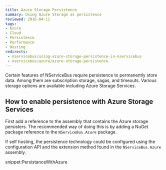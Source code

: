 ```yaml
---
title: Azure Storage Persistence
summary: Using Azure Storage as persistence
reviewed: 2016-04-11
tags:
- Azure
- Cloud
- Persistence
- Performance
- Hosting
redirects:
 - nservicebus/using-azure-storage-persistence-in-nservicebus
 - nservicebus/azure/azure-storage-persistence
---
```


Certain features of NServiceBus require persistence to permanently store data. Among them are subscription storage, sagas, and timeouts. Various storage options are available including Azure Storage Services.


## How to enable persistence with Azure Storage Services

First add a reference to the assembly that contains the Azure storage persisters. The recommended way of doing this is by adding a NuGet package reference to the `NServiceBus.Azure` package.

If self hosting, the persistence technology could be configured using the configuration API and the extension method found in the `NServiceBus.Azure` assembly.

snippet:PersistanceWithAzure

